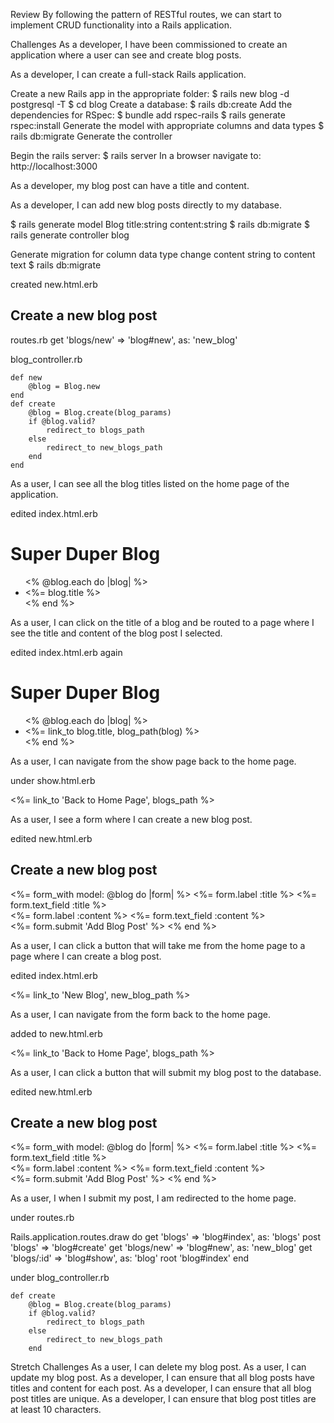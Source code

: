 Review
By following the pattern of RESTful routes, we can start to implement CRUD functionality into a Rails application.

Challenges
As a developer, I have been commissioned to create an application where a user can see and create blog posts.

As a developer, I can create a full-stack Rails application.

Create a new Rails app in the appropriate folder: $ rails new blog -d postgresql -T
$ cd blog
Create a database: $ rails db:create
Add the dependencies for RSpec:
$ bundle add rspec-rails
$ rails generate rspec:install
Generate the model with appropriate columns and data types
$ rails db:migrate
Generate the controller

Begin the rails server: $ rails server
In a browser navigate to: http://localhost:3000

As a developer, my blog post can have a title and content.


As a developer, I can add new blog posts directly to my database.

$ rails generate model Blog title:string content:string
$ rails db:migrate
$ rails generate controller blog

Generate migration for column data type change content string to content text
$ rails db:migrate


created new.html.erb

<h2>Create a new blog post</h2>

routes.rb
    get 'blogs/new' => 'blog#new', as: 'new_blog'

blog_controller.rb

    def new
        @blog = Blog.new
    end
    def create
        @blog = Blog.create(blog_params)
        if @blog.valid?
            redirect_to blogs_path
        else
            redirect_to new_blogs_path
        end
    end

As a user, I can see all the blog titles listed on the home page of the application.

edited index.html.erb

<h1>Super Duper Blog</h1>

<ul>
<% @blog.each do |blog| %>
    <li>
     <%= blog.title %>
    </li> 
<% end %>
</ul>

As a user, I can click on the title of a blog and be routed to a page where I see the title and content of the blog post I selected.

edited index.html.erb again

<h1>Super Duper Blog</h1>

<ul>
<% @blog.each do |blog| %>
    <li>
     <%= link_to blog.title, blog_path(blog) %>
    </li> 
<% end %>
</ul>

As a user, I can navigate from the show page back to the home page.

under show.html.erb
  <p><%= link_to 'Back to Home Page', blogs_path %></p>

As a user, I see a form where I can create a new blog post.

edited new.html.erb
<h2>Create a new blog post</h2>
<%= form_with model: @blog do |form| %>
    <%= form.label :title %>
    <%= form.text_field :title %>
    <br>
    <%= form.label :content %>
    <%= form.text_field :content %>
    <br>
    <%= form.submit 'Add Blog Post' %>
  <% end %>

As a user, I can click a button that will take me from the home page to a page where I can create a blog post.

edited index.html.erb

<p><%= link_to 'New Blog', new_blog_path %></p>

As a user, I can navigate from the form back to the home page.

added to new.html.erb

<p><%= link_to 'Back to Home Page', blogs_path %></p>

As a user, I can click a button that will submit my blog post to the database.

edited new.html.erb
<h2>Create a new blog post</h2>
<%= form_with model: @blog do |form| %>
    <%= form.label :title %>
    <%= form.text_field :title %>
    <br>
    <%= form.label :content %>
    <%= form.text_field :content %>
    <br>
    <%= form.submit 'Add Blog Post' %>
  <% end %>

As a user, I when I submit my post, I am redirected to the home page.

under routes.rb

Rails.application.routes.draw do
  get 'blogs' => 'blog#index', as: 'blogs'
  post 'blogs' => 'blog#create'
  get 'blogs/new' => 'blog#new', as: 'new_blog'
  get 'blogs/:id' => 'blog#show', as: 'blog'
  root 'blog#index'
end

under blog_controller.rb

    def create
        @blog = Blog.create(blog_params)
        if @blog.valid?
            redirect_to blogs_path
        else
            redirect_to new_blogs_path
        end



Stretch Challenges
As a user, I can delete my blog post.
As a user, I can update my blog post.
As a developer, I can ensure that all blog posts have titles and content for each post.
As a developer, I can ensure that all blog post titles are unique.
As a developer, I can ensure that blog post titles are at least 10 characters.